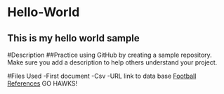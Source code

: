 # **Hello-World**
## This is my hello world sample 

#Description
##Practice using GitHub by creating a sample repository. Make sure you add a description to help others understand your project.

#Files Used
-First document
-Csv
-URL link to data base [Football References](https://www.pro-football-reference.com/)
GO HAWKS!
<!-- Michigan 24 Hawkeys 35 -->


